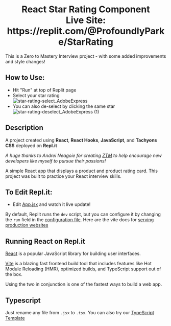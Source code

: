 <h1 align='center'>React Star Rating Component<br>
Live Site: https://replit.com/@ProfoundlyParke/StarRating</h1>

<p>This is a Zero to Mastery Interview project - with some added improvements and style changes!</p>

## How to Use:
- Hit "Run" at top of Replit page
- Select your star rating<br>
![star-rating-select_AdobeExpress](https://github.com/ProfoundlyParker/Background-Generator/assets/118308320/1ee215bd-4295-482f-822d-4a66ddfd2933)
- You can also de-select by clicking the same star
![star-rating-deselect_AdobeExpress (1)](https://github.com/ProfoundlyParker/Star-Rating/assets/118308320/77f94567-80ae-4bfe-aef4-f9109f5ea928)

## Description
<p>A project created using <b>React</b>, <b>React Hooks</b>, <b>JavaScript</b>, and <b>Tachyons CSS</b> deployed on <b>Repl.it</b></p>
<p><i>A huge thanks to Andrei Neagoie for creating <a href='https://zerotomastery.io/'>ZTM</a> to help encourage new developers like myself to pursue their passions!</i></p>
<p>A simple React app that displays a product and product rating card. This project was built to practice your React interview skills.</p>

## To Edit Repl.it:
- Edit [App.jsx](#src/App.jsx) and watch it live update!

By default, Replit runs the `dev` script, but you can configure it by changing the `run` field in the [configuration file](#.replit). Here are the vite docs for [serving production websites](https://vitejs.dev/guide/build.html)

## Running React on Repl.it

[React](https://reactjs.org/) is a popular JavaScript library for building user interfaces.

[Vite](https://vitejs.dev/) is a blazing fast frontend build tool that includes features like Hot Module Reloading (HMR), optimized builds, and TypeScript support out of the box.

Using the two in conjunction is one of the fastest ways to build a web app.

## Typescript

Just rename any file from `.jsx` to `.tsx`. You can also try our [TypeScript Template](https://replit.com/@replit/React-TypeScript)
